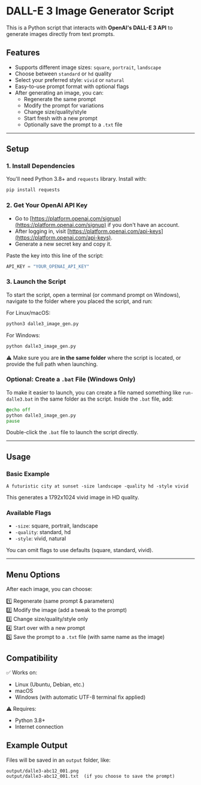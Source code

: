 # DALL-E 3 Image Generator Script

This is a Python script that interacts with **OpenAI's DALL-E 3 API** to generate images directly from text prompts.

## Features

- Supports different image sizes: `square`, `portrait`, `landscape`
- Choose between `standard` or `hd` quality
- Select your preferred style: `vivid` or `natural`
- Easy-to-use prompt format with optional flags
- After generating an image, you can:
    - Regenerate the same prompt
    - Modify the prompt for variations
    - Change size/quality/style
    - Start fresh with a new prompt
    - Optionally save the prompt to a `.txt` file

---

## Setup

### 1. Install Dependencies
You'll need Python 3.8+ and `requests` library. Install with:
```sh
pip install requests
```

### 2. Get Your OpenAI API Key
- Go to [https://platform.openai.com/signup](https://platform.openai.com/signup) if you don't have an account.
- After logging in, visit [https://platform.openai.com/api-keys](https://platform.openai.com/api-keys).
- Generate a new secret key and copy it.

Paste the key into this line of the script:
```python
API_KEY = "YOUR_OPENAI_API_KEY"
```

### 3. Launch the Script

To start the script, open a terminal (or command prompt on Windows), navigate to the folder where you placed the script, and run:

For Linux/macOS:
```sh
python3 dalle3_image_gen.py
```

For Windows:
```sh
python dalle3_image_gen.py
```

⚠️ Make sure you are **in the same folder** where the script is located, or provide the full path when launching.

### Optional: Create a `.bat` File (Windows Only)

To make it easier to launch, you can create a file named something like `run-dalle3.bat` in the same folder as the script. Inside the `.bat` file, add:

```bat
@echo off
python dalle3_image_gen.py
pause
```

Double-click the `.bat` file to launch the script directly.

---

## Usage

### Basic Example
```text
A futuristic city at sunset -size landscape -quality hd -style vivid
```
This generates a 1792x1024 vivid image in HD quality.

### Available Flags
- `-size`: square, portrait, landscape
- `-quality`: standard, hd
- `-style`: vivid, natural

You can omit flags to use defaults (square, standard, vivid).

---

## Menu Options

After each image, you can choose:

1️⃣ Regenerate (same prompt & parameters)  
2️⃣ Modify the image (add a tweak to the prompt)  
3️⃣ Change size/quality/style only  
4️⃣ Start over with a new prompt  
5️⃣ Save the prompt to a `.txt` file (with same name as the image)


## Compatibility

✅ Works on:
- Linux (Ubuntu, Debian, etc.)
- macOS
- Windows (with automatic UTF-8 terminal fix applied)

⚠️ Requires:
- Python 3.8+
- Internet connection

## Example Output

Files will be saved in an `output` folder, like:
```
output/dalle3-abc12_001.png
output/dalle3-abc12_001.txt  (if you choose to save the prompt)
```
